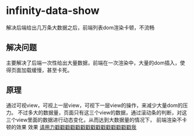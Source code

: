 # infinity-data-show
解决后端给出几万条大数据之后，前端列表dom渲染卡顿，不流畅


## 解决问题
主要解决了后端一次性给出大量数据，前端在一次渲染中，大量的dom插入，使得页面加载缓慢，甚至卡死。

## 原理
通过可视view，可视上一层view，可视下一层view的操作，来减少大量dom的压力。
不过多大的数据量，页面只有这三个view的数据，通过滚动条的判断，对这三个view里面的数据进行动态变化，从而达到大数据量的情况下， 前端渲染不卡顿的效果
效果 [请用力戳戳戳戳戳戳戳戳戳戳戳戳戳戳戳我](https://jonhal.github.io/infinity-data-show/dist/) 
